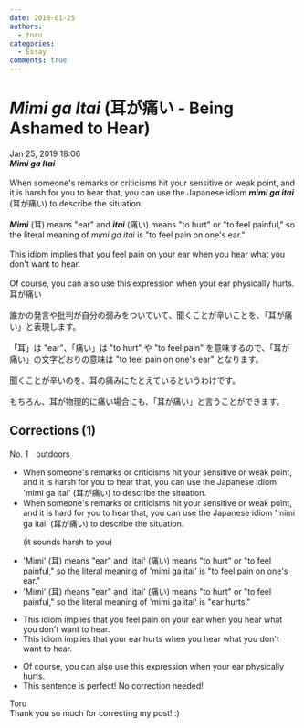 ```yaml
---
date: 2019-01-25
authors:
  - toru
categories:
  - Essay
comments: true
---
```


# <strong><em>Mimi ga Itai</strong></em> (耳が痛い - Being Ashamed to Hear)
<div class="date">Jan 25, 2019 18:06</div>
<div id="post"><div id="body_show_ori">
<strong><em>Mimi ga Itai</strong></em><br/><br/>When someone's remarks or criticisms hit your sensitive or weak point, and it is harsh for you to hear that, you can use the Japanese idiom <strong><em>mimi ga itai</em></strong> (耳が痛い) to describe the situation.<br/><br/><strong><em>Mimi</em></strong> (耳) means "ear" and <strong><em>itai</em></strong> (痛い) means "to hurt" or "to feel painful," so the literal meaning of <em>mimi ga itai</em> is "to feel pain on one's ear."<br/><br/>This idiom implies that you feel pain on your ear when you hear what you don't want to hear.<br/><br/>Of course, you can also use this expression when your ear physically hurts.
</div></div>

<!-- more -->

<div id="post_ja"><div id="body_show_mo">
耳が痛い<br/><br/>誰かの発言や批判が自分の弱みをついていて、聞くことが辛いことを、「耳が痛い」と表現します。<br/><br/>「耳」は "ear"、「痛い」は "to hurt" や "to feel pain" を意味するので、「耳が痛い」の文字どおりの意味は "to feel pain on one's ear" となります。<br/><br/>聞くことが辛いのを、耳の痛みにたとえているというわけです。<br/><br/>もちろん、耳が物理的に痛い場合にも、「耳が痛い」と言うことができます。
</div></div>

## Corrections (1)
<div id="block"><div class="first_name"> No. 1　<span class="just_name">outdoors</span></div><div id="block2">
<ul class="correction_field">
<li class="incorrect">When someone's remarks or criticisms hit your sensitive or weak point, and it is harsh for you to hear that, you can use the Japanese idiom 'mimi ga itai' (耳が痛い) to describe the situation.</li>
<li class="corrected correct">
When someone's remarks or criticisms hit your sensitive or weak point, and it is har<span class="f_blue">d </span>for you to hear that, you can use the Japanese idiom 'mimi ga itai' (耳が痛い) to describe the situation.
<p class="correction_comment">(it sounds harsh to you)</p>
</li>
</ul>
<ul class="correction_field">
<li class="incorrect">'Mimi' (耳) means "ear" and 'itai' (痛い) means "to hurt" or "to feel painful," so the literal meaning of 'mimi ga itai' is "to feel pain on one's ear."</li>
<li class="corrected correct">
'Mimi' (耳) means "ear" and 'itai' (痛い) means "to hurt" or "to feel painful," so the literal meaning of 'mimi ga itai' is "ear hurts."
</li>
</ul>
<ul class="correction_field">
<li class="incorrect">This idiom implies that you feel pain on your ear when you hear what you don't want to hear.</li>
<li class="corrected correct">
This idiom implies that <span class="f_blue">your ear hurts</span> when you hear what you don't want to hear.
</li>
</ul>
<ul class="correction_field">
<li class="incorrect">Of course, you can also use this expression when your ear physically hurts.</li>
<li class="corrected perfect">This sentence is perfect! No correction needed!</li>
</ul>
</div><div class="name"><span class="just_name">Toru</span><br>
Thank you so much for correcting my post! :)
</div>
</div>

